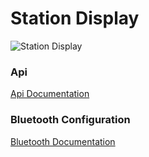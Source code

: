 # Station Display

![Station Display](https://www.stationdisplay.com/images/Display26-small.jpg)

### Api

[Api Documentation](API.md)

### Bluetooth Configuration

[Bluetooth Documentation](BLE.md)
